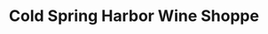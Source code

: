 ---
title: "Cold Spring Harbor Wine Shoppe"
url: /cold-spring-harbor/cold-spring-harbor-wine-shoppe/
shop: wine
---